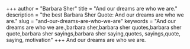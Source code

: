 +++
author = "Barbara Sher"
title = "And our dreams are who we are."
description = "the best Barbara Sher Quote: And our dreams are who we are."
slug = "and-our-dreams-are-who-we-are"
keywords = "And our dreams are who we are.,barbara sher,barbara sher quotes,barbara sher quote,barbara sher sayings,barbara sher saying,quotes, sayings,quote, saying, motivation"
+++
And our dreams are who we are.
